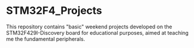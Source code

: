 # STM32F4_Projects
This repository contains "basic" weekend projects developed on the STM32F429I-Discovery board for educational purposes, aimed at teaching me the fundamental peripherals.